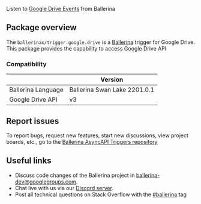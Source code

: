Listen to [Google Drive Events](https://drive.google.com/events) from Ballerina

## Package overview
The `ballerinax/trigger.google.drive` is a [Ballerina](https://ballerina.io/) trigger for Google Drive.
This package provides the capability to access Google Drive API

### Compatibility
|                               | Version                        |
|-------------------------------|--------------------------------|
| Ballerina Language            | Ballerina Swan Lake 2201.0.1   |
| Google Drive API              | v3                             | 

## Report issues
To report bugs, request new features, start new discussions, view project boards, etc., go to the [Ballerina AsyncAPI Triggers repository](https://github.com/ballerina-platform/asyncapi-triggers)

## Useful links
- Discuss code changes of the Ballerina project in [ballerina-dev@googlegroups.com](mailto:ballerina-dev@googlegroups.com).
- Chat live with us via our [Discord server](https://discord.gg/ballerinalang).
- Post all technical questions on Stack Overflow with the [#ballerina](https://stackoverflow.com/questions/tagged/ballerina) tag